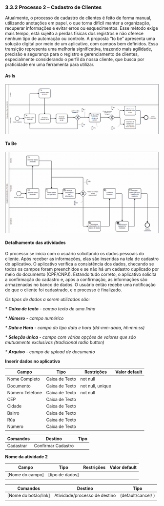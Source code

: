 ### 3.3.2 Processo 2 – Cadastro de Clientes
 
Atualmente, o processo de cadastro de clientes é feito de forma manual, utilizando anotações em papel, o que torna difícil manter a organização, recuperar informações e evitar erros ou esquecimentos. Esse método exige mais tempo, está sujeito a perdas físicas dos registros e não oferece nenhum tipo de automação ou controle. A proposta “to be” apresenta uma solução digital por meio de um aplicativo, com campos bem definidos. Essa transição representa uma melhoria significativa, trazendo mais agilidade, precisão e segurança para o registro e gerenciamento de clientes, especialmente considerando o perfil da nossa cliente, que busca por praticidade em uma ferramenta para utilizar.

#### As Is
![Modelo BPMN do PROCESSO 1 As Is](../images/asis_cadastrar_cliente.png)
#### To Be
![Modelo BPMN do PROCESSO 1 To Be](../images/tobe_cadastrar_cliente.png) 


#### Detalhamento das atividades

O processo se inicia com o usuário solicitando os dados pessoais do cliente. Após receber as informações, elas são inseridas na tela de cadastro do aplicativo. O aplicativo verifica a consistência dos dados, checando se todos os campos foram preenchidos e se não há um cadastro duplicado por meio do documento (CPF/CNPJ). Estando tudo correto, o aplicativo solicita a confirmação do cadastro e, após a confirmação, as informações são armazenadas no banco de dados. O usuário então recebe uma notificação de que o cliente foi cadastrado, e o processo é finalizado.

_Os tipos de dados a serem utilizados são:_

_* **Caixa de texto** - campo texto de uma linha_

_* **Número** - campo numérico_

_* **Data e Hora** - campo do tipo data e hora (dd-mm-aaaa, hh:mm:ss)_

_* **Seleção única** - campo com várias opções de valores que são mutuamente exclusivas (tradicional radio button)_

_* **Arquivo** - campo de upload de documento_

**Inserir dados no aplicativo**

| **Campo**       | **Tipo**         | **Restrições** | **Valor default** |
| ---             | ---              | ---            | ---               |
| Nome Completo   | Caixa de Texto   | not null       |                   |
| Documento       | Caixa de Texto   | not null, unique|                  |
| Número Telefone | Caixa de Texto   | not null        |                |
| CEP             | Caixa de Texto   |                 |                  |
| Cidade          | Caixa de Texto   |                 |                  |
| Bairro          | Caixa de Texto   |                 |                  |
| Rúa             | Caixa de Texto   |                 |                  |
| Número          | Caixa de Texto   |                 |                  |


| **Comandos**         |  **Destino**                   | **Tipo** |
| ---                  | ---                            | ---               |
| Cadastrar            | Confirmar Cadastro             |                   |



**Nome da atividade 2**

| **Campo**       | **Tipo**         | **Restrições** | **Valor default** |
| ---             | ---              | ---            | ---               |
| [Nome do campo] | [tipo de dados]  |                |                   |
|                 |                  |                |                   |

| **Comandos**         |  **Destino**                   | **Tipo**          |
| ---                  | ---                            | ---               |
| [Nome do botão/link] | Atividade/processo de destino  | (default/cancel/  ) |
|                      |                                |                   |
